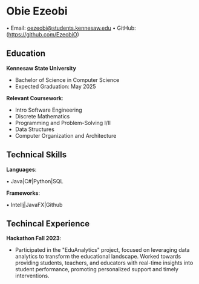 # Obie Ezeobi
• Email: oezeobi@students.kennesaw.edu • GitHub: (https://github.com/EzeobiO)

## Education 
 **Kennesaw State University**
  - Bachelor of Science in Computer Science
  - Expected Graduation: May 2025

    
**Relevant Coursework**:
  - Intro Software Engineering
  - Discrete Mathematics
  - Programming and Problem-Solving I/II
  - Data Structures
  - Computer Organization and Architecture
    
## Technical Skills

**Languages**:

  • Java|C#|Python|SQL
    
**Frameworks**:

  • Intellj|JavaFX|Github

## Techincal Experience 
**Hackathon Fall 2023**:
  - Participated in the "EduAnalytics" project, focused on leveraging data analytics to transform the educational landscape. Worked towards providing students, teachers, and educators with real-time insights into student performance, promoting personalized support and timely interventions.
